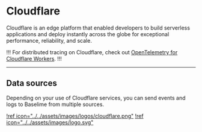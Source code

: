 # Cloudflare

Cloudflare is an edge platform that enabled developers to build serverless applications and deploy instantly across the globe for exceptional performance, reliability, and scale.

!!!
For distributed tracing on Cloudflare, check out [OpenTelemetry for Cloudflare Workers](../opentelemetry/cloudflare.md).
!!!

---

## Data sources

Depending on your use of Cloudflare services, you can send events and logs to Baselime from multiple sources.

[!ref icon="../../assets/images/logos/cloudflare.png"](./logpush.md)
[!ref icon="../../assets/images/logo.svg"](./edge-logger.md)